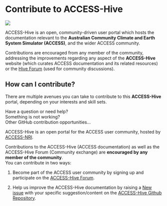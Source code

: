 # Contribute to ACCESS-Hive

<img class="rectangular-img img-cover" src="../../assets/how-to-contribute-img.jpg">

ACCESS-Hive is an open, community-driven user portal which hosts the documentation relevant to the **Australian Community Climate and Earth System Simulator (ACCESS)**, and the wider ACCESS community. 

Contributions are encouraged from any member of the community, addressing the improvements regarding any aspect of the **ACCESS-Hive** website (which curates ACCESS documentation and its related resources) or the <a href="https://forum.access-hive.org.au" target="_blank">Hive Forum</a> (used for community discussions).

## How can I contribute?

There are multiple avenues you can take to contribute to this **ACCESS-Hive** portal, depending on your interests and skill sets. 

<div class="card-container vertical-card">Have a question or need help?</div>
<div>Something is not working?</div>
<div>Other GitHub contribution opportunities...</div>

ACCESS-Hive is an open portal for the ACCESS user community, hosted by <a href="https://www.access-nri.org.au" target="_blank">ACCESS-NRI</a>.

Contributions to the ACCESS-Hive (ACCESS documentation) as well as the ACCESS-Hive Forum (Community exchange) are **encouraged by any member of the community**.
<br>
You can contribute in two ways:

1. Become part of the ACCESS user community by signing up and participate on the <a href="https://forum.access-hive.org.au" target="_blank">ACCESS-Hive Forum</a>.

2. Help us improve the ACCESS-Hive documentation by raising a <a href="https://github.com/ACCESS-Hive/access-hive.github.io/issues/new?assignees=&labels=External&projects=&template=simple-issue-template.md&title=" target="_blank">New issue</a> with your specific suggestion/content on the <a href="https://github.com/ACCESS-Hive/access-hive.github.io" target="_blank">ACCESS-Hive Github Repository</a>.

[^1]:
    _"How to contribute" sample image source (to be changed...)_: <a href="https://www.freepik.com/free-vector/team-crisis-managers-solving-businessman-problems-employees-with-lightbulb-unraveling-tangle-vector-illustration-teamwork-solution-management-concept_10613678.htm#query=teamwork%20cartoon&position=18&from_view=keyword&track=ais">Image by pch.vector</a> on Freepik